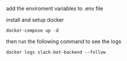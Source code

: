 add the enviroment variables to .env file

install and setup docker

`
docker-compose up -d
`

then run the following command to see the logs

`
docker logs slack-bot-backend --follow
`
